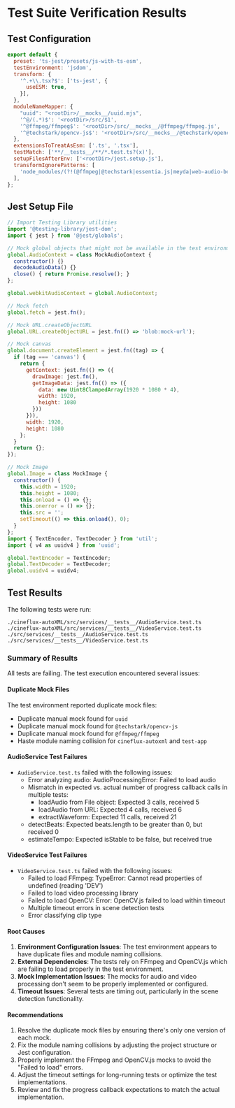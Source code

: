 # Test Suite Verification Results

## Test Configuration

```javascript
export default {
  preset: 'ts-jest/presets/js-with-ts-esm',
  testEnvironment: 'jsdom',
  transform: {
    '^.+\\.tsx?$': ['ts-jest', {
      useESM: true,
    }],
  },
  moduleNameMapper: {
    "uuid": "<rootDir>/__mocks__/uuid.mjs",
    '^@/(.*)$': '<rootDir>/src/$1',
    '^@ffmpeg/ffmpeg$': '<rootDir>/src/__mocks__/@ffmpeg/ffmpeg.js',
    '^@techstark/opencv-js$': '<rootDir>/src/__mocks__/@techstark/opencv-js.js'
  },
  extensionsToTreatAsEsm: ['.ts', '.tsx'],
  testMatch: ['**/__tests__/**/*.test.ts?(x)'],
  setupFilesAfterEnv: ['<rootDir>/jest.setup.js'],
  transformIgnorePatterns: [
    'node_modules/(?!(@ffmpeg|@techstark|essentia.js|meyda|web-audio-beat-detector)/)'
  ],
};
```

## Jest Setup File

```javascript
// Import Testing Library utilities
import '@testing-library/jest-dom';
import { jest } from '@jest/globals';

// Mock global objects that might not be available in the test environment
global.AudioContext = class MockAudioContext {
  constructor() {}
  decodeAudioData() {}
  close() { return Promise.resolve(); }
};

global.webkitAudioContext = global.AudioContext;

// Mock fetch
global.fetch = jest.fn();

// Mock URL.createObjectURL
global.URL.createObjectURL = jest.fn(() => 'blob:mock-url');

// Mock canvas
global.document.createElement = jest.fn((tag) => {
  if (tag === 'canvas') {
    return {
      getContext: jest.fn(() => ({
        drawImage: jest.fn(),
        getImageData: jest.fn(() => ({
          data: new Uint8ClampedArray(1920 * 1080 * 4),
          width: 1920,
          height: 1080
        }))
      })),
      width: 1920,
      height: 1080
    };
  }
  return {};
});

// Mock Image
global.Image = class MockImage {
  constructor() {
    this.width = 1920;
    this.height = 1080;
    this.onload = () => {};
    this.onerror = () => {};
    this.src = '';
    setTimeout(() => this.onload(), 0);
  }
};
import { TextEncoder, TextDecoder } from 'util';
import { v4 as uuidv4 } from 'uuid';

global.TextEncoder = TextEncoder;
global.TextDecoder = TextDecoder;
global.uuidv4 = uuidv4;
```

## Test Results

The following tests were run:

```
./cineflux-autoXML/src/services/__tests__/AudioService.test.ts
./cineflux-autoXML/src/services/__tests__/VideoService.test.ts
./src/services/__tests__/AudioService.test.ts
./src/services/__tests__/VideoService.test.ts
```

### Summary of Results

All tests are failing. The test execution encountered several issues:

#### Duplicate Mock Files
The test environment reported duplicate mock files:
- Duplicate manual mock found for `uuid`
- Duplicate manual mock found for `@techstark/opencv-js`
- Duplicate manual mock found for `@ffmpeg/ffmpeg`
- Haste module naming collision for `cineflux-autoxml` and `test-app`

#### AudioService Test Failures
- `AudioService.test.ts` failed with the following issues:
  - Error analyzing audio: AudioProcessingError: Failed to load audio
  - Mismatch in expected vs. actual number of progress callback calls in multiple tests:
    - loadAudio from File object: Expected 3 calls, received 5
    - loadAudio from URL: Expected 4 calls, received 6
    - extractWaveform: Expected 11 calls, received 21
  - detectBeats: Expected beats.length to be greater than 0, but received 0
  - estimateTempo: Expected isStable to be false, but received true

#### VideoService Test Failures
- `VideoService.test.ts` failed with the following issues:
  - Failed to load FFmpeg: TypeError: Cannot read properties of undefined (reading 'DEV')
  - Failed to load video processing library
  - Failed to load OpenCV: Error: OpenCV.js failed to load within timeout
  - Multiple timeout errors in scene detection tests
  - Error classifying clip type

#### Root Causes
1. **Environment Configuration Issues**: The test environment appears to have duplicate files and module naming collisions.
2. **External Dependencies**: The tests rely on FFmpeg and OpenCV.js which are failing to load properly in the test environment.
3. **Mock Implementation Issues**: The mocks for audio and video processing don't seem to be properly implemented or configured.
4. **Timeout Issues**: Several tests are timing out, particularly in the scene detection functionality.

#### Recommendations
1. Resolve the duplicate mock files by ensuring there's only one version of each mock.
2. Fix the module naming collisions by adjusting the project structure or Jest configuration.
3. Properly implement the FFmpeg and OpenCV.js mocks to avoid the "Failed to load" errors.
4. Adjust the timeout settings for long-running tests or optimize the test implementations.
5. Review and fix the progress callback expectations to match the actual implementation.

